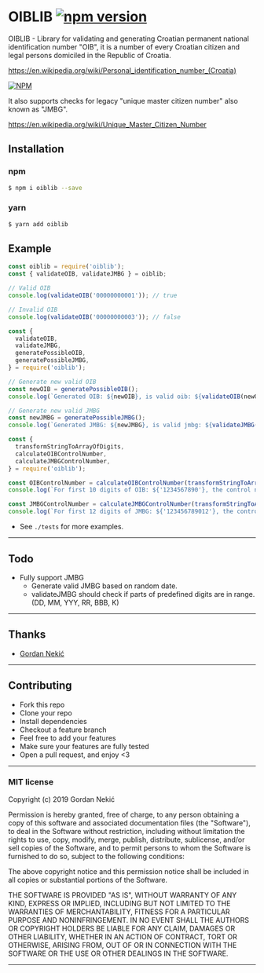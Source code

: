 # OIBLIB [![npm version](https://badge.fury.io/js/oiblib.svg)](https://www.npmjs.com/package/oiblib )

OIBLIB - Library for validating and generating Croatian permanent national identification number \"OIB\", it is a number of every Croatian citizen and legal persons domiciled in the Republic of Croatia.

https://en.wikipedia.org/wiki/Personal_identification_number_(Croatia)

[![NPM](https://nodei.co/npm/oiblib.png?downloads=true&downloadRank=true&stars=true)](https://npmjs.org/oiblib )

It also supports checks for legacy \"unique master citizen number\" also known as \"JMBG\".

https://en.wikipedia.org/wiki/Unique_Master_Citizen_Number

## Installation

### npm
```bash
$ npm i oiblib --save
```

### yarn
```bash
$ yarn add oiblib
```

## Example

````javascript
const oiblib = require('oiblib');
const { validateOIB, validateJMBG } = oiblib;

// Valid OIB
console.log(validateOIB('00000000001')); // true

// Invalid OIB
console.log(validateOIB('00000000003')); // false

````

````javascript
const {
  validateOIB,
  validateJMBG,
  generatePossibleOIB,
  generatePossibleJMBG,
} = require('oiblib');

// Generate new valid OIB
const newOIB = generatePossibleOIB();
console.log(`Generated OIB: ${newOIB}, is valid oib: ${validateOIB(newOIB)}`);

// Generate new valid JMBG
const newJMBG = generatePossibleJMBG();
console.log(`Generated JMBG: ${newJMBG}, is valid jmbg: ${validateJMBG(newJMBG)}`);

````

````javascript
const {
  transformStringToArrayOfDigits,
  calculateOIBControlNumber,
  calculateJMBGControlNumber,
} = require('oiblib');

const OIBControlNumber = calculateOIBControlNumber(transformStringToArrayOfDigits('1234567890')); // Note 10 digits
console.log(`For first 10 digits of OIB: ${'1234567890'}, the control number is: ${OIBControlNumber}`);

const JMBGControlNumber = calculateJMBGControlNumber(transformStringToArrayOfDigits('123456789012')); // Note 12 digits
console.log(`For first 12 digits of JMBG: ${'123456789012'}, the control number is: ${JMBGControlNumber}`);

````

- See `./tests` for more examples.

----

## Todo

- Fully support JMBG
  - Generate valid JMBG based on random date.
  - validateJMBG should check if parts of predefined digits are in range. (DD, MM, YYY, RR, BBB, K)

----

## Thanks

+ [Gordan Nekić](https://github.com/gnekich)

----

## Contributing
- Fork this repo
- Clone your repo
- Install dependencies
- Checkout a feature branch
- Feel free to add your features
- Make sure your features are fully tested
- Open a pull request, and enjoy <3

----

### MIT license
Copyright (c) 2019 Gordan Nekić

Permission is hereby granted, free of charge, to any person obtaining a copy
of this software and associated documentation files (the &quot;Software&quot;), to deal
in the Software without restriction, including without limitation the rights
to use, copy, modify, merge, publish, distribute, sublicense, and/or sell
copies of the Software, and to permit persons to whom the Software is
furnished to do so, subject to the following conditions:

The above copyright notice and this permission notice shall be included in
all copies or substantial portions of the Software.

THE SOFTWARE IS PROVIDED &quot;AS IS&quot;, WITHOUT WARRANTY OF ANY KIND, EXPRESS OR
IMPLIED, INCLUDING BUT NOT LIMITED TO THE WARRANTIES OF MERCHANTABILITY,
FITNESS FOR A PARTICULAR PURPOSE AND NONINFRINGEMENT. IN NO EVENT SHALL THE
AUTHORS OR COPYRIGHT HOLDERS BE LIABLE FOR ANY CLAIM, DAMAGES OR OTHER
LIABILITY, WHETHER IN AN ACTION OF CONTRACT, TORT OR OTHERWISE, ARISING FROM,
OUT OF OR IN CONNECTION WITH THE SOFTWARE OR THE USE OR OTHER DEALINGS IN
THE SOFTWARE.

---
